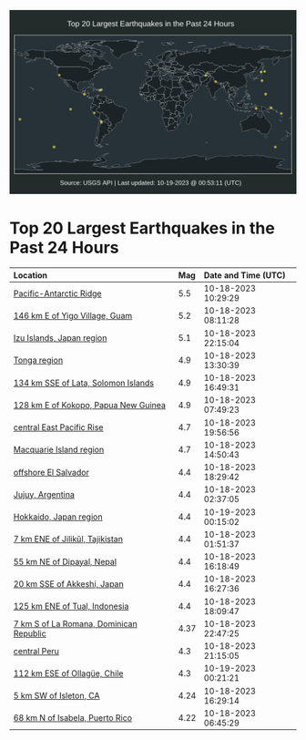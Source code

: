 ![Map](./map.png)

# Top 20 Largest Earthquakes in the Past 24 Hours

| Location | Mag | Date and Time (UTC) |
|:---|:---|:---|
| [Pacific-Antarctic Ridge](https://earthquake.usgs.gov/earthquakes/eventpage/us6000lgca) | 5.5 | 10-18-2023 10:29:29 |
| [146 km E of Yigo Village, Guam](https://earthquake.usgs.gov/earthquakes/eventpage/us6000lgbq) | 5.2 | 10-18-2023 08:11:28 |
| [Izu Islands, Japan region](https://earthquake.usgs.gov/earthquakes/eventpage/us6000lggz) | 5.1 | 10-18-2023 22:15:04 |
| [Tonga region](https://earthquake.usgs.gov/earthquakes/eventpage/us6000lgcs) | 4.9 | 10-18-2023 13:30:39 |
| [134 km SSE of Lata, Solomon Islands](https://earthquake.usgs.gov/earthquakes/eventpage/us6000lgel) | 4.9 | 10-18-2023 16:49:31 |
| [128 km E of Kokopo, Papua New Guinea](https://earthquake.usgs.gov/earthquakes/eventpage/us6000lgbk) | 4.9 | 10-18-2023 07:49:23 |
| [central East Pacific Rise](https://earthquake.usgs.gov/earthquakes/eventpage/us6000lgfy) | 4.7 | 10-18-2023 19:56:56 |
| [Macquarie Island region](https://earthquake.usgs.gov/earthquakes/eventpage/us6000lgd4) | 4.7 | 10-18-2023 14:50:43 |
| [offshore El Salvador](https://earthquake.usgs.gov/earthquakes/eventpage/us6000lgf2) | 4.4 | 10-18-2023 18:29:42 |
| [Jujuy, Argentina](https://earthquake.usgs.gov/earthquakes/eventpage/us6000lga5) | 4.4 | 10-18-2023 02:37:05 |
| [Hokkaido, Japan region](https://earthquake.usgs.gov/earthquakes/eventpage/us6000lghf) | 4.4 | 10-19-2023 00:15:02 |
| [7 km ENE of Jilikŭl, Tajikistan](https://earthquake.usgs.gov/earthquakes/eventpage/us6000lg9l) | 4.4 | 10-18-2023 01:51:37 |
| [55 km NE of Dipayal, Nepal](https://earthquake.usgs.gov/earthquakes/eventpage/us6000lgeh) | 4.4 | 10-18-2023 16:18:49 |
| [20 km SSE of Akkeshi, Japan](https://earthquake.usgs.gov/earthquakes/eventpage/us6000lgej) | 4.4 | 10-18-2023 16:27:36 |
| [125 km ENE of Tual, Indonesia](https://earthquake.usgs.gov/earthquakes/eventpage/us6000lgey) | 4.4 | 10-18-2023 18:09:47 |
| [7 km S of La Romana, Dominican Republic](https://earthquake.usgs.gov/earthquakes/eventpage/pr2023291003) | 4.37 | 10-18-2023 22:47:25 |
| [central Peru](https://earthquake.usgs.gov/earthquakes/eventpage/us6000lggm) | 4.3 | 10-18-2023 21:15:05 |
| [112 km ESE of Ollagüe, Chile](https://earthquake.usgs.gov/earthquakes/eventpage/us6000lghe) | 4.3 | 10-19-2023 00:21:21 |
| [5 km SW of Isleton, CA](https://earthquake.usgs.gov/earthquakes/eventpage/nc73948665) | 4.24 | 10-18-2023 16:29:14 |
| [68 km N of Isabela, Puerto Rico](https://earthquake.usgs.gov/earthquakes/eventpage/pr2023291001) | 4.22 | 10-18-2023 06:45:29 |
